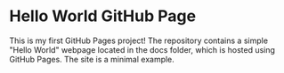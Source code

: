 # Hello World GitHub Page

This is my first GitHub Pages project! The repository contains a simple "Hello World" webpage located in the docs folder, which is hosted using GitHub Pages. The site is a minimal example.
